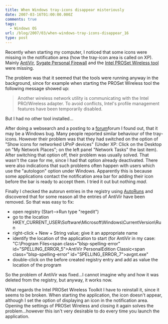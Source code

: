 ```yaml
---
title: When Windows tray-icons disappear misteriously
date: 2007-03-16T01:00:00.000Z
comments: true
tags:
  - Windows OS
url: /blog/2007/03/when-windows-tray-icons-disappear_16
type: post
---
```


Recently when starting my computer, I noticed that some icons were missing in the notification area (how the tray-icon area is called on XP). Mainly [AntiVir](http://www.avira.com/en/pages/index.php), [Sygate Personal Firewall](http://www.google.com/search?source=ig&hl=en&amp;q=sygate+personal+firewall&btnG=Google+Search) and the [Intel PROSet Wireless tool](http://www.intel.com/network/connectivity/products/wireless/proset/proset_software.htm) were missing. 

The problem was that it seemed that the tools were running anyway in the background, since for example when starting the PROSet Wireless tool the following message showed up:

> Another wireless network utility is communicating with the Intel PRO/Wireless adapter. To avoid conflicts, Intel's profile management features have been temporarily disabled.

But I had no other tool installed...

After doing a websearch and a posting to a [forum](http://www.hackerboard.de/thread.php?postid=221247#post221247)forum I found out, that it may be a Windows bug. Many people reported similar behaviour of the tray-icons. However their problem was that they had switched on the option of "Show icons for networked UPnP devices" (Under XP: Click on the Desktop on "My Network Places"; on the left panel "Network Tasks" the last item). After switching that option off, their problem was usually solved. That wasn't the case for me, since I had that option already deactivated. There were also indications that such problems often happen with users which use the "autologon" option under Windows. Apparently this is because some applications contact the notification area bar for adding their icon before the bar is ready to accept them. I tried it out but nothing *mad*.

Finally I checked the autorun entries in the registry using [AutoRuns](http://www2.blogger.com/www.microsoft.com/technet/sysinternals/utilities/autoruns.mspx) and discovered that for some reason all the entries of AntiVir have been removed. So that was easy to fix:

 - open registry (Start-->Run type "regedit")
 - go to the location HKEY_CURRENT_USER\Software\Microsoft\Windows\CurrentVersion</span>\Run
 - right-click + New + String value; give it an appropriate name
 - identify the location of the application to start (for AntiVir in my case: "C:\Program Files\<span class="blsp-spelling-error" id="SPELLING_ERROR_5">AntiVir</span> <span class="blsp-spelling-error" id="SPELLING_ERROR_6">PersonalEdition</span> Classic\<span class="blsp-spelling-error" id="SPELLING_ERROR_7">avgnt</span>.<span class="blsp-spelling-error" id="SPELLING_ERROR_8">exe</span>"
 - double-click on the before created registry entry and add as value the location of the program

So the problem of <span class="blsp-spelling-error" id="SPELLING_ERROR_9">AntiVir</span> was fixed...I cannot imagine why and how it was deleted from the registry, but anyway, it works now.

What regards the Intel PROSet Wireless Toolkit I have to reinstall it, since it seems to be broken. When starting the application, the icon doesn't appear, although I set the option of displaying an icon in the notification area. Opening the settings of PROSet Wireless and closing it again solves the problem...however this isn't very desirable to do every time you launch the application.
